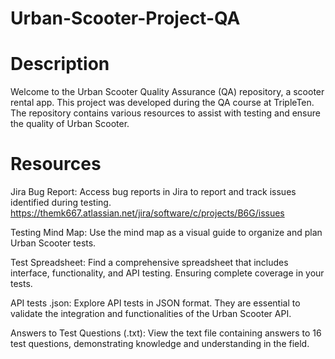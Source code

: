 # Urban-Scooter-Project-QA

# Description
Welcome to the Urban Scooter Quality Assurance (QA) repository, a scooter rental app. This project was developed during the QA course at TripleTen. The repository contains various resources to assist with testing and ensure the quality of Urban Scooter.

# Resources
Jira Bug Report:
Access bug reports in Jira to report and track issues identified during testing. https://themk667.atlassian.net/jira/software/c/projects/B6G/issues

Testing Mind Map:
Use the mind map as a visual guide to organize and plan Urban Scooter tests.

Test Spreadsheet:
Find a comprehensive spreadsheet that includes interface, functionality, and API testing. Ensuring complete coverage in your tests.

API tests .json:
Explore API tests in JSON format. They are essential to validate the integration and functionalities of the Urban Scooter API.

Answers to Test Questions (.txt):
View the text file containing answers to 16 test questions, demonstrating knowledge and understanding in the field.
